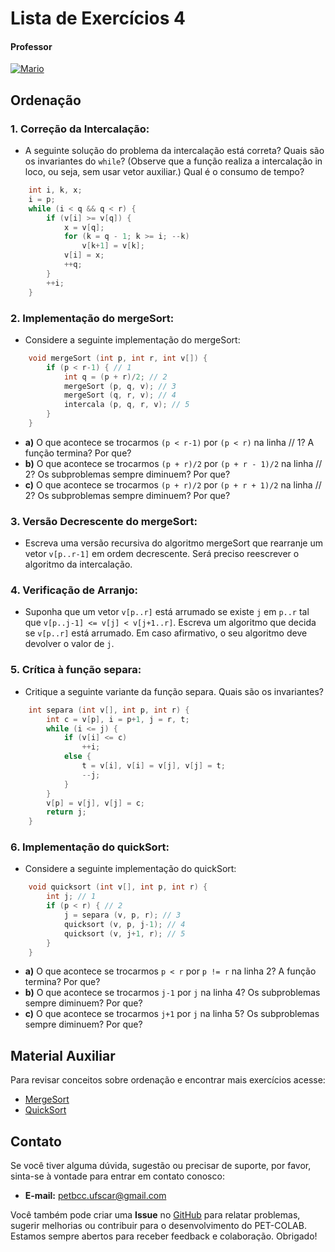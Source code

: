 # Lista de Exercícios 4

#### Professor
[![Mario](https://img.shields.io/badge/Mario_San_Felice-%2300599C.svg?style=for-the-badge&logo=GoogleScholar&logoColor=white)](https://site.dc.ufscar.br/docente/5cee7e5d48365a001679f750)

## Ordenação

### 1. **Correção da Intercalação:**
   - A seguinte solução do problema da intercalação está correta? Quais são os invariantes do `while`? (Observe que a função realiza a intercalação in loco, ou seja, sem usar vetor auxiliar.) Qual é o consumo de tempo?
```c
    int i, k, x;
    i = p;
    while (i < q && q < r) {
        if (v[i] >= v[q]) {
            x = v[q];
            for (k = q - 1; k >= i; --k)
                v[k+1] = v[k];
            v[i] = x;
            ++q;
        }
        ++i;
    }
```
    
### 2. **Implementação do mergeSort:**
   - Considere a seguinte implementação do mergeSort:
```c
    void mergeSort (int p, int r, int v[]) {
        if (p < r-1) { // 1
            int q = (p + r)/2; // 2
            mergeSort (p, q, v); // 3
            mergeSort (q, r, v); // 4
            intercala (p, q, r, v); // 5
        }
    }
```
   - **a)** O que acontece se trocarmos `(p < r-1)` por `(p < r)` na linha // 1? A função termina? Por que?
   - **b)** O que acontece se trocarmos `(p + r)/2` por `(p + r - 1)/2` na linha // 2? Os subproblemas sempre diminuem? Por que?
   - **c)** O que acontece se trocarmos `(p + r)/2` por `(p + r + 1)/2` na linha // 2? Os subproblemas sempre diminuem? Por que?

### 3. **Versão Decrescente do mergeSort:**
   - Escreva uma versão recursiva do algoritmo mergeSort que rearranje um vetor `v[p..r-1]` em ordem decrescente. Será preciso reescrever o algoritmo da intercalação.

### 4. **Verificação de Arranjo:**
   - Suponha que um vetor `v[p..r]` está arrumado se existe `j` em `p..r` tal que `v[p..j-1] <= v[j] < v[j+1..r]`. Escreva um algoritmo que decida se `v[p..r]` está arrumado. Em caso afirmativo, o seu algoritmo deve devolver o valor de `j`.

### 5. **Crítica à função separa:**
   - Critique a seguinte variante da função separa. Quais são os invariantes?
  
```c
    int separa (int v[], int p, int r) {
        int c = v[p], i = p+1, j = r, t;
        while (i <= j) {
            if (v[i] <= c)
                ++i;
            else {
                t = v[i], v[i] = v[j], v[j] = t;
                --j;
            }
        }
        v[p] = v[j], v[j] = c;
        return j;
    }
```

### 6. **Implementação do quickSort:**
   - Considere a seguinte implementação do quickSort:
```c
    void quicksort (int v[], int p, int r) {
        int j; // 1
        if (p < r) { // 2
            j = separa (v, p, r); // 3
            quicksort (v, p, j-1); // 4
            quicksort (v, j+1, r); // 5
        }
    }
```
   - **a)** O que acontece se trocarmos `p < r` por `p != r` na linha 2? A função termina? Por que?
   - **b)** O que acontece se trocarmos `j-1` por `j` na linha 4? Os subproblemas sempre diminuem? Por que?
   - **c)** O que acontece se trocarmos `j+1` por `j` na linha 5? Os subproblemas sempre diminuem? Por que?

## Material Auxiliar

Para revisar conceitos sobre ordenação e encontrar mais exercícios acesse:

- [MergeSort](https://www.ime.usp.br/~pf/algoritmos/aulas/mrgsrt.html)
- [QuickSort](https://www.ime.usp.br/~pf/algoritmos/aulas/quick.html)
  
## Contato

Se você tiver alguma dúvida, sugestão ou precisar de suporte, por favor, sinta-se à vontade para entrar em contato conosco:

- **E-mail:** petbcc.ufscar@gmail.com

Você também pode criar uma **Issue** no [GitHub](https://github.com/petbccufscar/pet-colab/issues) para relatar problemas, sugerir melhorias ou contribuir para o desenvolvimento do PET-COLAB. Estamos sempre abertos para receber feedback e colaboração. Obrigado!
